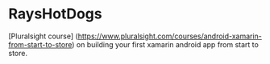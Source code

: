 # RaysHotDogs
[Pluralsight course] (https://www.pluralsight.com/courses/android-xamarin-from-start-to-store) on building your first xamarin android app from start to store.


